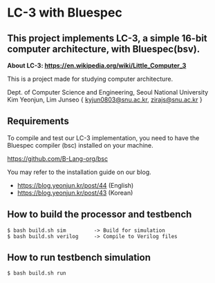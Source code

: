 # LC-3 with Bluespec
## This project implements LC-3, a simple 16-bit computer architecture, with Bluespec(bsv).

**About LC-3: https://en.wikipedia.org/wiki/Little_Computer_3**

This is a project made for studying computer architecture.

Dept. of Computer Science and Engineering, Seoul National University  
Kim Yeonjun, Lim Junseo
{ kyjun0803@snu.ac.kr, zirajs@snu.ac.kr }

## Requirements

To compile and test our LC-3 implementation, you need to have the Bluespec compiler (bsc) installed on your machine.

https://github.com/B-Lang-org/bsc

You may refer to the installation guide on our blog.

- https://blog.yeonjun.kr/post/44 (English)
- https://blog.yeonjun.kr/post/43 (Korean)

## How to build the processor and testbench

    $ bash build.sh sim         -> Build for simulation
    $ bash build.sh verilog     -> Compile to Verilog files

  
## How to run testbench simulation


    $ bash build.sh run

  
